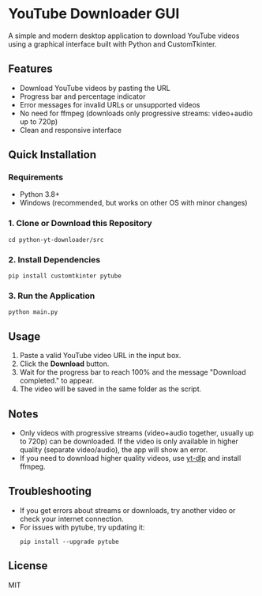 # YouTube Downloader GUI

A simple and modern desktop application to download YouTube videos using a graphical interface built with Python and CustomTkinter.

## Features
- Download YouTube videos by pasting the URL
- Progress bar and percentage indicator
- Error messages for invalid URLs or unsupported videos
- No need for ffmpeg (downloads only progressive streams: video+audio up to 720p)
- Clean and responsive interface

## Quick Installation

### Requirements
- Python 3.8+
- Windows (recommended, but works on other OS with minor changes)

### 1. Clone or Download this Repository
```
cd python-yt-downloader/src
```

### 2. Install Dependencies
```
pip install customtkinter pytube
```

### 3. Run the Application
```
python main.py
```

## Usage
1. Paste a valid YouTube video URL in the input box.
2. Click the **Download** button.
3. Wait for the progress bar to reach 100% and the message "Download completed." to appear.
4. The video will be saved in the same folder as the script.

## Notes
- Only videos with progressive streams (video+audio together, usually up to 720p) can be downloaded. If the video is only available in higher quality (separate video/audio), the app will show an error.
- If you need to download higher quality videos, use [yt-dlp](https://github.com/yt-dlp/yt-dlp) and install ffmpeg.

## Troubleshooting
- If you get errors about streams or downloads, try another video or check your internet connection.
- For issues with pytube, try updating it:
  ```
  pip install --upgrade pytube
  ```

## License
MIT
